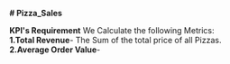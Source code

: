 **# Pizza_Sales**

**KPI's Requirement**
We Calculate the following Metrics:\
  **1.Total Revenue**- The Sum of the total price of all Pizzas.\
  **2.Average Order Value**-
